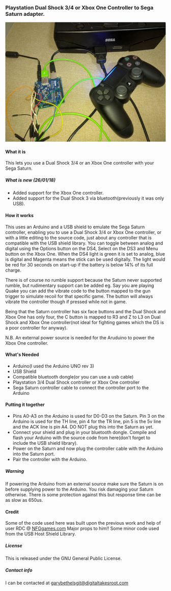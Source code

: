 ### Playstation Dual Shock 3/4 or Xbox One Controller to Sega Saturn adapter.




![Alt text](/DS4toSat.jpg?raw=true "DS4 to Saturn")
 
 
 
#### What it is
This lets you use a Dual Shock 3/4 or an Xbox One controller with your Sega Saturn.



 ##### What is new (26/01/18)
  - Added support for the Xbox One controller.
  - Added support for the Dual Shock 3 via bluetooth(previously it was only USB).



#### How it works

This uses an Arduino and a USB shield to emulate the Sega Saturn controller, enabling you to use a Dual Shock 3/4 or Xbox One controller, or with a little editing to the source code, just about any controller that is compatible with the USB shield library.
You can toggle between analog and digital using the Options button on the DS4, Select on the DS3 and Menu button on the Xbox One. When the DS4 light is green it is set to analog, blue is digital and Magenta means the stick can be used digitally. The light would be red for 30 seconds on start-up if the battery is below 14% of its full charge.

There is of course no rumble support because the Saturn never supported rumble, but rudimentary support can be added eg. Say you are playing Quake you can add the vibrate code to the button mapped to the gun 
trigger to simulate recoil for that specific game. The button will always vibrate the controller though if pressed while not in game.

Being that the Saturn controller has six face buttons and the Dual Shock  and Xbox One has only four, the C button is mapped to R3 and Z to L3 on Dual Shock and Xbox One controller(not ideal for fighting games which the DS is a poor controller for anyway).

N.B. An external power source is needed for the Aruduino to power the Xbox One controller.

#### What's Needed

 - Arduino(I used the Arduino UNO rev 3)
 - USB Shield
 - Compatible bluetooth dongle(or you can use a usb cable)
 - Playstation 3/4 Dual Shock controller or Xbox One controller
 - Sega Saturn controller cable to connect the controller port to the Arduino


#### Putting it together

 - Pins A0-A3 on the Arduino is used for D0-D3 on the Saturn. Pin 3 on the Arduino is used for the TH line, pin 4 for the TR line, pin 5 is the 5v line and the ACK line is pin A4. DO NOT plug this into the Saturn as yet.   
 - Connect your shield and plug in your bluetooth dongle. Compile and flash your Arduino with the source code from here(don't forget to include the USB shield library).
 - Power on the Saturn and now plug the controller cable with the Arduino into the Saturn port.
 - Pair the controller with the Arduino.
 
 ##### Warning
 If powering the Arduino from an external source make sure the Saturn is on before supplying power to the Arduino. You risk damaging your Saturn otherwise.
 There is some protection against this but response time can be as slow as 650us.
 


 #### Credit
 
Some of the code used here was built upon the previous work and help of user RDC @ [NFGgames.com](http://nfggames.com/forum2/index.php?topic=5055.msg33242#msg33242) Major props to him!!
Some minor code used from the USB Host Shield Library.


 ##### License
This is released under the GNU General Public License.

##### Contact info
I can be contacted at garybethelsgit@digitaltakesroot.com

